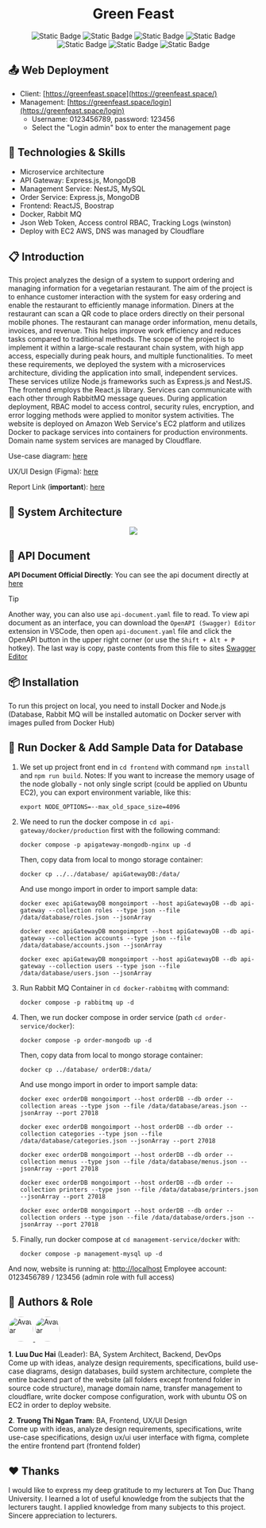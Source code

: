 <h1 align="center">Green Feast</h1>

<div align="center">

![Static Badge](https://img.shields.io/badge/Javascript-yellow)
![Static Badge](https://img.shields.io/badge/Typescript-blue)
![Static Badge](https://img.shields.io/badge/Backend-ExpressJS-darkgreen)
![Static Badge](https://img.shields.io/badge/Backend-NestJS-red)
![Static Badge](https://img.shields.io/badge/Frontend-ReactJS-lightblue)
![Static Badge](https://img.shields.io/badge/Layout-Boostrap-purple)
![Static Badge](https://img.shields.io/badge/Deploy-Docker-blue)

</div>

## 📤 Web Deployment 
- Client: [https://greenfeast.space](https://greenfeast.space/)
- Management: [https://greenfeast.space/login](https://greenfeast.space/login) 
  - Username: 0123456789, password: 123456
  - Select the "Login admin" box to enter the management page

## 📑 Technologies & Skills 
- Microservice architecture
- API Gateway: Express.js, MongoDB
- Management Service: NestJS, MySQL
- Order Service: Express.js, MongoDB
- Frontend: ReactJS, Boostrap
- Docker, Rabbit MQ
- Json Web Token, Access control RBAC, Tracking Logs (winston) 
- Deploy with EC2 AWS, DNS was managed by Cloudflare

## 📋 Introduction
This project analyzes the design of a system to support ordering and managing information for a vegetarian restaurant. The aim of the project is to enhance customer interaction with the system for easy ordering and enable the restaurant to efficiently manage information. Diners at the restaurant can scan a QR code to place orders directly on their personal mobile phones. The restaurant can manage order information, menu details, invoices, and revenue. This helps improve work efficiency and reduces tasks compared to traditional methods. The scope of the project is to implement it within a large-scale restaurant chain system, with high app access, especially during peak hours, and multiple functionalities. To meet these requirements, we deployed the system with a microservices architecture, dividing the application into small, independent services. These services utilize Node.js frameworks such as Express.js and NestJS. The frontend employs the React.js library. Services can communicate with each other through RabbitMQ message queues. During application deployment, RBAC model to access control, security rules, encryption, and error logging methods were applied to monitor system activities. The website is deployed on Amazon Web Service's EC2 platform and utilizes Docker to package services into containers for production environments. Domain name system services are managed by Cloudflare. 

Use-case diagram: [here](https://res.cloudinary.com/dmjsmmt3h/image/upload/v1711949801/yiohyvczyhceauijyrun.png)

UX/UI Design (Figma): [here](https://s.net.vn/ztMs)

Report Link (**important**): [here](https://drive.google.com/file/d/1OpKQy8AnA73VwCTqTG8uhACv__ZLPBvf/view?usp=sharing)

## 📖 System Architecture
<p align="center">
  <img src="https://res.cloudinary.com/dmjsmmt3h/image/upload/v1710858461/ulffgbp5rp3a3ggciwus.png" />
</p>

## 📝 API Document 
**API Document Official Directly**: You can see the api document directly at [here](https://app.swaggerhub.com/apis-docs/HaiLuu/GreenFeast/1.0.0)
> [!TIP]
> Another way, you can also use `api-document.yaml` file to read. To view api document as an interface, you can download the `OpenAPI (Swagger) Editor` extension in VSCode, then open `api-document.yaml` file and click the OpenAPI button in the upper right corner (or use the `Shift + Alt + P` hotkey). The last way is copy, paste contents from this file to sites [Swagger Editor](https://editor.swagger.io/)

## 📦 Installation 
To run this project on local, you need to install Docker and Node.js (Database, Rabbit MQ will be installed automatic on Docker server with images pulled from Docker Hub)

## 💾 Run Docker & Add Sample Data for Database 
1. We set up project front end in `cd frontend` with command `npm install` and `npm run build`. Notes: If you want to increase the memory usage of the node globally - not only single script (could be applied on Ubuntu EC2), you can export environment variable, like this: 
   
   ```
   export NODE_OPTIONS=--max_old_space_size=4096
   ```
2. We need to run the docker compose in `cd api-gateway/docker/production` first with the following command: 
   
   ```
   docker compose -p apigateway-mongodb-nginx up -d 
   ```
   Then, copy data from local to mongo storage container:
   
   ```
   docker cp ../../database/ apiGatewayDB:/data/
   ```   
   And use mongo import in order to import sample data:
   
   ```
   docker exec apiGatewayDB mongoimport --host apiGatewayDB --db api-gateway --collection roles --type json --file /data/database/roles.json --jsonArray
   ```

   ```
   docker exec apiGatewayDB mongoimport --host apiGatewayDB --db api-gateway --collection accounts --type json --file /data/database/accounts.json --jsonArray
   ```

   ```
   docker exec apiGatewayDB mongoimport --host apiGatewayDB --db api-gateway --collection users --type json --file /data/database/users.json --jsonArray
   ```
3. Run Rabbit MQ Container in `cd docker-rabbitmq` with command:
   
   ```
   docker compose -p rabbitmq up -d 
   ```
4. Then, we run docker compose in order service (path `cd order-service/docker`):
   
   ```
   docker compose -p order-mongodb up -d 
   ```

   Then, copy data from local to mongo storage container:
   
   ```
   docker cp ../database/ orderDB:/data/
   ```   
   And use mongo import in order to import sample data:
   
   ```
   docker exec orderDB mongoimport --host orderDB --db order --collection areas --type json --file /data/database/areas.json --jsonArray --port 27018
   ```

   ```
   docker exec orderDB mongoimport --host orderDB --db order --collection categories --type json --file /data/database/categories.json --jsonArray --port 27018
   ```

   ```
   docker exec orderDB mongoimport --host orderDB --db order --collection menus --type json --file /data/database/menus.json --jsonArray --port 27018
   ```

   ```
   docker exec orderDB mongoimport --host orderDB --db order --collection printers --type json --file /data/database/printers.json --jsonArray --port 27018
   ```

   ```
   docker exec orderDB mongoimport --host orderDB --db order --collection orders --type json --file /data/database/orders.json --jsonArray --port 27018
   ```
5. Finally, run docker compose at `cd management-service/docker` with:

    ```
    docker compose -p management-mysql up -d
    ```
And now, website is running at: [http://localhost](http://localhost)
Employee account: 0123456789 / 123456 (admin role with full access)

## 👥 Authors & Role
<div style="display:inline-block">
  <a href="https://github.com/duc-hai">
    <img src="https://github.com/duc-hai.png" style="border-radius: 50%;" alt="Avatar" width="50" height="50">
  </a>
  <a href="https://github.com/ngtram56">
    <img src="https://github.com/ngtram56.png" style="border-radius: 50%;" alt="Avatar" width="50" height="50">
  </a>
</div>

**1**. **Luu Duc Hai** (Leader): BA, System Architect, Backend, DevOps </br>
Come up with ideas, analyze design requirements, specifications, build use-case diagrams, design databases, build system architecture, complete the entire backend part of the website (all folders except frontend folder in source code structure), manage domain name, transfer management to cloudflare, write docker compose configuration, work with ubuntu OS on EC2 in order to deploy website.

**2**. **Truong Thi Ngan Tram**: BA, Frontend, UX/UI Design </br>
Come up with ideas, analyze design requirements, specifications, write use-case specifications, design ux/ui user interface with figma, complete the entire frontend part (frontend folder)

## ❤️ Thanks 
I would like to express my deep gratitude to my lecturers at Ton Duc Thang University. I learned a lot of useful knowledge from the subjects that the lecturers taught. I applied knowledge from many subjects to this project. Sincere appreciation to lecturers.
